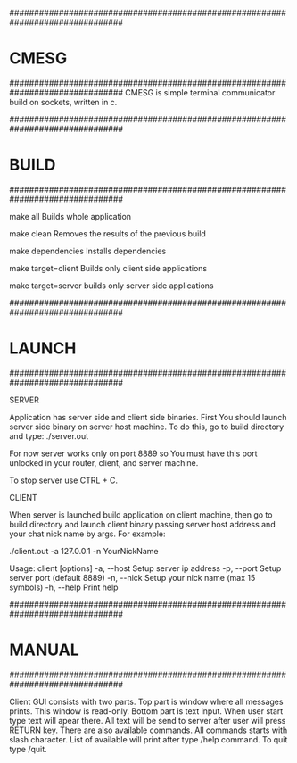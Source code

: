 ###############################################################################
# CMESG
###############################################################################
CMESG is simple terminal communicator build on sockets, written in c.

###############################################################################
# BUILD
###############################################################################

make all
    Builds whole application

make clean
    Removes the results of the previous build

make dependencies
    Installs dependencies

make target=client
    Builds only client side applications

make target=server
    builds only server side applications

###############################################################################
# LAUNCH
###############################################################################

SERVER

Application has server side and client side binaries. First You should launch
server side binary on server host machine. To do this, go to build directory 
and type:
./server.out

For now server works only on port 8889 so You must have this port unlocked in
your router, client, and server machine.

To stop server use CTRL + C.


CLIENT

When server is launched build application on client machine, then go to build
directory and launch client binary passing server host address and your chat 
nick name by args. For example:

./client.out -a 127.0.0.1 -n YourNickName

Usage: client [options]
  -a, --host       Setup server ip address
  -p, --port       Setup server port (default 8889)
  -n, --nick       Setup your nick name (max 15 symbols)
  -h, --help       Print help


###############################################################################
# MANUAL
###############################################################################

Client GUI consists with two parts. Top part is window where all messages 
prints. This window is read-only. Bottom part is text input. When user start 
type text will apear there. All text will be send to server after user will 
press RETURN key. There are also available commands. All commands starts with 
slash character. List of available will print after type /help command. To
quit type /quit.
